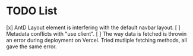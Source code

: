 # TODO List

[x] AntD Layout element is interfering with the default navbar layout.
[ ] Metadata conflicts with "use client".
[ ] The way data is fetched is throwin an error during deployment on Vercel. Tried mutliple fetching methods, all gave the same error.
